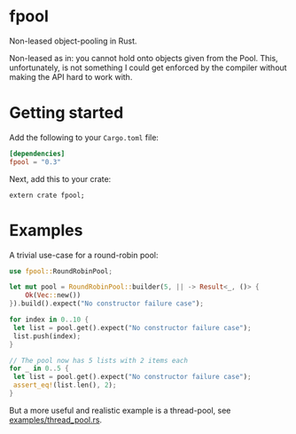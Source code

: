 # fpool
Non-leased object-pooling in Rust.

Non-leased as in: you cannot hold onto objects given from the Pool.
This, unfortunately, is not something I could get enforced by the compiler
without making the API hard to work with.

# Getting started

Add the following to your `Cargo.toml` file:

```toml
[dependencies]
fpool = "0.3"
```

Next, add this to your crate:

```no_run
extern crate fpool;
```

# Examples

A trivial use-case for a round-robin pool:

```rust
use fpool::RoundRobinPool;

let mut pool = RoundRobinPool::builder(5, || -> Result<_, ()> {
    Ok(Vec::new())
}).build().expect("No constructor failure case");

for index in 0..10 {
 let list = pool.get().expect("No constructor failure case");
 list.push(index);
}

// The pool now has 5 lists with 2 items each
for _ in 0..5 {
 let list = pool.get().expect("No constructor failure case");
 assert_eq!(list.len(), 2);
}
```

But a more useful and realistic example is a thread-pool, see
[examples/thread_pool.rs](https://github.com/DarrenTsung/fpool/blob/master/examples/thread_pool.rs).
